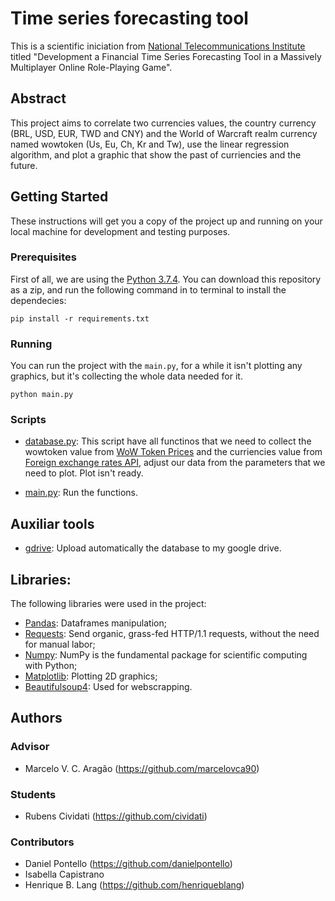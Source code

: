 # Time series forecasting tool
This is a scientific iniciation from [National Telecommunications Institute](inatel.br) titled "Development a Financial Time Series Forecasting Tool in a Massively Multiplayer Online Role-Playing Game".

## Abstract
This project aims to correlate two currencies values, the country currency (BRL, USD, EUR, TWD and CNY) and the World of Warcraft realm currency named wowtoken (Us, Eu, Ch, Kr and Tw), use the linear regression algorithm, and plot a graphic that show the past of curriencies and the future.

## Getting Started
These instructions will get you a copy of the project up and running on your local machine for development and testing purposes.

### Prerequisites
First of all, we are using the [Python 3.7.4](https://www.python.org/downloads/release/python-374/). You can download this repository as a zip, and run the following command in to terminal to install the dependecies:

```pip install -r requirements.txt```

### Running
You can run the project with the ```main.py```, for a while it isn't plotting any graphics, but it's collecting the whole data needed for it.

```python main.py```

### Scripts
- [database.py](https://github.com/Cividati/IC-wow/blob/master/database.py): 
This script have all functinos that we need to collect the wowtoken value from [WoW Token Prices](https://wowtokenprices.com) and the curriencies value from [Foreign exchange rates API](https://ratesapi.io), adjust our data from the parameters that we need to plot. Plot isn't ready.

- [main.py](https://github.com/Cividati/IC-wow/blob/master/main.py): 
Run the functions.

## Auxiliar tools

- [gdrive](https://github.com/prasmussen/gdrive): Upload automatically the database to my google drive.

## Libraries:

The following libraries were used in the project:
- [Pandas](https://pandas.pydata.org): Dataframes manipulation;
- [Requests](https://2.python-requests.org/en/master/): Send organic, grass-fed HTTP/1.1 requests, without the need for manual labor;
- [Numpy](https://www.numpy.org/): NumPy is the fundamental package for scientific computing with Python;
- [Matplotlib](https://matplotlib.org): Plotting 2D  graphics;
- [Beautifulsoup4](https://pypi.org/project/beautifulsoup4/): Used for webscrapping.

## Authors
### Advisor
- Marcelo V. C. Aragão (https://github.com/marcelovca90)

### Students
- Rubens Cividati (https://github.com/cividati)

### Contributors
- Daniel Pontello (https://github.com/danielpontello)
- Isabella Capistrano
- Henrique B. Lang (https://github.com/henriqueblang)

